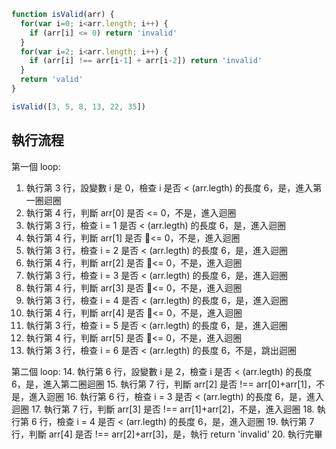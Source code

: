 ``` js
function isValid(arr) {
  for(var i=0; i<arr.length; i++) {
    if (arr[i] <= 0) return 'invalid'
  }
  for(var i=2; i<arr.length; i++) {
    if (arr[i] !== arr[i-1] + arr[i-2]) return 'invalid'
  }
  return 'valid'
}

isValid([3, 5, 8, 13, 22, 35])
```

## 執行流程
第一個 loop:
1. 執行第 3 行，設變數 i 是 0，檢查 i 是否 < (arr.legth) 的長度 6，是，進入第一圈迴圈
2. 執行第 4 行，判斷 arr[0] 是否 <= 0，不是，進入迴圈
3. 執行第 3 行，檢查 i = 1 是否 < (arr.legth) 的長度 6，是，進入迴圈
4. 執行第 4 行，判斷 arr[1] 是否 <= 0，不是，進入迴圈
5. 執行第 3 行，檢查 i = 2 是否 < (arr.legth) 的長度 6，是，進入迴圈
6. 執行第 4 行，判斷 arr[2] 是否 <= 0，不是，進入迴圈
7. 執行第 3 行，檢查 i = 3 是否 < (arr.legth) 的長度 6，是，進入迴圈
8. 執行第 4 行，判斷 arr[3] 是否 <= 0，不是，進入迴圈
9. 執行第 3 行，檢查 i = 4 是否 < (arr.legth) 的長度 6，是，進入迴圈
10. 執行第 4 行，判斷 arr[4] 是否 <= 0，不是，進入迴圈
11. 執行第 3 行，檢查 i = 5 是否 < (arr.legth) 的長度 6，是，進入迴圈
12. 執行第 4 行，判斷 arr[5] 是否 <= 0，不是，進入迴圈
13. 執行第 3 行，檢查 i = 6 是否 < (arr.legth) 的長度 6，不是，跳出迴圈

第二個 loop:
14. 執行第 6 行，設變數 i 是 2，檢查 i 是否 < (arr.legth) 的長度 6，是，進入第二圈迴圈
15. 執行第 7 行，判斷 arr[2] 是否 !== arr[0]+arr[1]，不是，進入迴圈
16. 執行第 6 行，檢查 i = 3 是否 < (arr.legth) 的長度 6，是，進入迴圈
17. 執行第 7 行，判斷 arr[3] 是否 !== arr[1]+arr[2]，不是，進入迴圈
18. 執行第 6 行，檢查 i = 4 是否 < (arr.legth) 的長度 6，是，進入迴圈
19. 執行第 7 行，判斷 arr[4] 是否 !== arr[2]+arr[3]，是，執行 return 'invalid'
20. 執行完畢

 